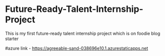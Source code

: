 # Future-Ready-Talent-Internship-Project
This is my first future-ready talent internship project which is on foodie blog starter

#azure link - https://agreeable-sand-038696e10.1.azurestaticapps.net
